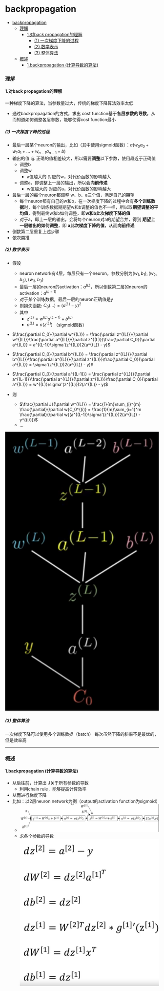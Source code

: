 # backpropagation


<!-- @import "[TOC]" {cmd="toc" depthFrom=1 depthTo=6 orderedList=false} -->

<!-- code_chunk_output -->

- [backpropagation](#backpropagation)
    - [理解](#理解)
      - [1.对back propagation的理解](#1对back-propagation的理解)
        - [(1) 一次梯度下降的过程](#1-一次梯度下降的过程)
        - [(2) 数学表示](#2-数学表示)
        - [(3) 整体算法](#3-整体算法)
    - [概述](#概述)
      - [1.backpropagation (计算导数的算法)](#1backpropagation-计算导数的算法)

<!-- /code_chunk_output -->


### 理解

#### 1.对back propagation的理解

一种梯度下降的算法，当参数量过大，传统的梯度下降算法效率太低

* 通过backpropagation的方式，求出 cost function基于**各层参数的导数**，从而知道如何调整各层参数，能够使得cost function最小

##### (1) 一次梯度下降的过程
* 最后一层某个neuron的输出，比如（其中使用sigmoid函数）：$\sigma(w_0a_0 + w_1a_1 + ... + w_{n-1}a_{n-1} + b)$
* 输出的值 与 正确的值相差较大，所以需要**调整**以下参数，使用趋近于正确值
    * 调整b
    * 调整w
        * a值越大的 对应的w，对代价函数的影响越大
    * 调整a，即调整上一层的输出，所以会**向前传递**
        * w值越大的 对应的a，对代价函数的影响越大
* 最后一层的每个neuron都调整 w、b、a三个值，满足自己的期望
    * 每个neuron都有自己的w和b，在一次梯度下降的过程中会有**多个训练数据**时，每个训练数据期期望w和b调整的值也不一样，所以取**期望调整的平均值**，得到最终w和b如何调整，即**w和b此次梯度下降的值**
    * 对于a，即上一层的输出，会将每个neuron对a的期望合并，得到 **期望上一层输出的如何调整**，即 **a此次梯度下降的值**，从而**向前传递**
* 倒数第二层重复上述步骤
* 依次类推

##### (2) 数学表示
* 假设
    * neuron network有4层，每层只有一个neuron，参数分别为$(w_1,b_1),(w_2,b_2),(w_3,b_3)$
    * 最后一层的neuron的activation：$a^{(L)}$，所以倒数第二层的neuron的activation：$a^{(L-1)}$
    * 对于某个训练数据，最后一层的neuron正确值是y
    * 则损失函数: $C_0(...) = (a^{(L)}-y)^2$
    * 其中
        * $z^{(L)} = w^{(L)}a^{(L-1)} + b^{(L)}$
        * $a^{(L)} = \sigma (z^{(L)})$ （sigmoid函数）
* $\frac{\partial C_0}{\partial w^{(L)}} = \frac{\partial z^{(L)}}{\partial w^{(L)}}\frac{\partial a^{(L)}}{\partial z^{(L)}}\frac{\partial C_0}{\partial a^{(L)}} = a^{(L-1)}\sigma'(z^{(L)})2(a^{(L)} - y)$
* $\frac{\partial C_0}{\partial b^{(L)}} = \frac{\partial z^{(L)}}{\partial b^{(L)}}\frac{\partial a^{(L)}}{\partial z^{(L)}}\frac{\partial C_0}{\partial a^{(L)}} = \sigma'(z^{(L)})2(a^{(L)} - y)$
* $\frac{\partial C_0}{\partial a^{(L-1)}} = \frac{\partial z^{(L)}}{\partial a^{(L-1)}}\frac{\partial a^{(L)}}{\partial z^{(L)}}\frac{\partial C_0}{\partial a^{(L)}} = w^{(L)}\sigma'(z^{(L)})2(a^{(L)} - y)$

* 则
    * $\frac{\partial J}{\partial w^{(L)}} = \frac{1}{m}\sum_{i}^{m} \frac{\partial}{\partial w}C_0^{(i)} = \frac{1}{m}\sum_{i=1}^m \frac{\partial}{\partial w}(a^{(L-1)}\sigma'(z^{(L)})2(a^{(L)} - y^{(i)}))$
    * ...

![](./imgs/nn_04.png)

##### (3) 整体算法
一次梯度下降可以使用多个训练数据（batch）
每次虽然下降的斜率不是最优的，但是效率高

***

### 概述

#### 1.backpropagation (计算导数的算法)

* 从后往前，计算出 J关于所有参数的导数
    * 利用chain rule，能够提高计算效率
* 从而进行梯度下降
* 比如：以2层neuron network为例（output的activation function为sigmoid）
    * ![](./imgs/bp_01.png)
    * 求各个参数的导数
    ![](./imgs/bp_02.png)